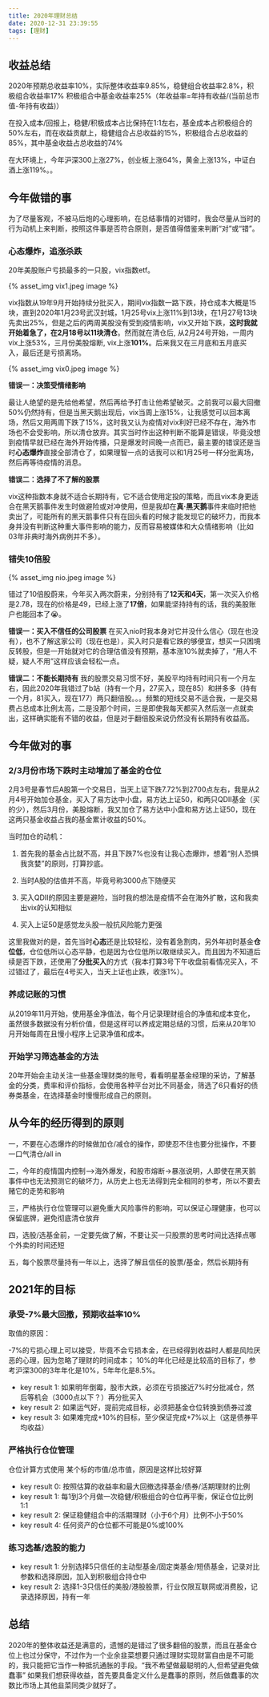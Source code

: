 ```yaml
---
title: 2020年理财总结
date: 2020-12-31 23:39:55
tags: [理财]
---
```


## 收益总结

2020年预期总收益率10%，实际整体收益率9.85%，稳健组合收益率2.8%，积极组合收益率17%
积极组合中基金收益率25%（年收益率=年持有收益/(当前总市值-年持有收益)）

在投入成本/回报上，稳健/积极成本占比保持在1:1左右，基金成本占积极组合的50%左右，而在收益贡献上，稳健组合占总收益的15%，积极组合占总收益的85%，其中基金收益占总收益的74%

在大环境上，今年沪深300上涨27%，创业板上涨64%，黄金上涨13%，中证白酒上涨119%。。

## 今年做错的事
<!--more-->
为了尽量客观，不被马后炮的心理影响，在总结事情的对错时，我会尽量从当时的行为动机上来判断，按照这件事是否符合原则，是否值得借鉴来判断“对”或“错”。

### 心态爆炸，追涨杀跌

20年美股账户亏损最多的一只股，vix指数etf。

{% asset_img vix1.jpeg image %}


vix指数从19年9月开始持续分批买入，期间vix指数一路下跌，持仓成本大概是15块，直到2020年1月23号武汉封城，1月25号vix上涨11%到13块，在1月27号13块先卖出25%，但是之后的两周美股没有受到疫情影响，vix又开始下跌，**这时我就开始着急了，在2月18号以11块清仓**。然而就在清仓后, 从2月24号开始，一周内vix上涨53%，三月份美股熔断, vix上涨**101%**。后来我又在三月底和五月底买入，最后还是亏损离场。

{% asset_img vix0.jpeg image %}

**错误一：决策受情绪影响**


最让人绝望的是先给他希望，然后再给予打击让他希望破灭。之前我可以最大回撤50%仍然持有，但是当黑天鹅出现后，vix当周上涨15%，让我感觉可以回本离场，然后又用两周下跌了15%，这时我又认为疫情对vix利好已经不存在，海外市场也不会受影响，所以清仓放弃。其实当时作出这种判断不能算是错误，毕竟没想到疫情早就已经在海外开始传播，只是爆发时间晚一点而已，最主要的错误还是当时**心态爆炸**直接全部清仓了，如果理智一点的话我可以和1月25号一样分批离场，然后再等待疫情的消息。

**错误二：选择了不了解的股票**


vix这种指数本身就不适合长期持有，它不适合使用定投的策略，而且vix本身更适合在黑天鹅事件发生时做避险或对冲使用，但是我却在**真·黑天鹅**事件来临时把他卖出了，可能所有的黑天鹅事件只有在回头看的时候才能发现它的破坏力，而我本身并没有判断这种重大事件影响的能力，反而容易被媒体和大众情绪影响（比如03年非典时海外病例并不多）。

### 错失10倍股

{% asset_img nio.jpeg image %}

错过了10倍股蔚来，今年买入两次蔚来，分别持有了**12天和4天**，第一次买入价格是2.78，现在的价格是49，已经上涨了**17倍**，如果能坚持持有的话，我的美股账户也能回本了😭。

**错误一：买入不信任的公司股票**
在买入nio时我本身对它并没什么信心（现在也没有），也不了解这家公司（现在也是），买入时只是看它跌的够便宜，想买一只困境反转股，但是一开始就对它的合理估值没有预期，基本涨10%就卖掉了，“用人不疑，疑人不用”这样应该会轻松一点。

**错误二：不能长期持有**
我的股票交易习惯不好，美股平均持有时间只有一个月左右，因此2020年我错过了b站（持有一个月，27买入，现在85）和拼多多（持有一个月，81买入，现在177）两只翻倍股。。。频繁的短线交易不适合我，一是交易费占总成本比例太高，二是没那个时间，三是即使我每天都买入然后涨一点就卖出，这样确实能有不错的收益，但是对于翻倍股来说仍然没有长期持有收益高。

## 今年做对的事

### 2/3月份市场下跌时主动增加了基金的仓位

2月3号是春节后A股第一个交易日，当天上证下跌7.72%到2700点左右，我是从2月4号开始加仓基金，买入了易方达中小盘，易方达上证50，和两只QDII基金（买的少），然后3月份，美股熔断，我又加仓了易方达中小盘和易方达上证50，现在这两只基金收益占我的基金累计收益的50%。

当时加仓的动机：

1. 首先我的基金占比就不高，并且下跌7%也没有让我心态爆炸，想着“别人恐惧我贪婪”的原则，打算抄底。

2. 当时A股的估值并不高，毕竟号称3000点下随便买

3. 买入QDII的原因主要是避险，当时我的想法是疫情不会在海外扩散，这和我卖出vix的认知相似

4. 买入上证50是感觉龙头股一般抗风险能力更强

这里我做对的是，首先当时**心态**还是比较轻松，没有着急割肉，另外年初时基金**仓位低**，仓位低所以心态平静，也是因为仓位低所以敢继续买入。而且因为不知道后续是否下跌，还使用了**分批买入**的方式（我本打算3号下午收盘前看情况买入，不过错过了，最后在4号买入，当天上证也止跌，收涨1%）。

### 养成记账的习惯

从2019年11月开始，使用基金净值法，每个月记录理财组合的净值和成本变化，虽然很多数据没有分析价值，但是这样可以养成定期总结的习惯，后来从20年10月开始每周在且慢小程序上记录净值和成本。

### 开始学习筛选基金的方法

20年开始会主动关注一些基金理财类的账号，看看明星基金经理的采访，了解基金的分类，费率和评价指标，会使用各种平台对比不同基金，筛选了6只看好的债券类基金，在选择基金时慢慢形成自己的原则。

## 从今年的经历得到的原则

一，不要在心态爆炸的时候做加仓/减仓的操作，即使忍不住也要分批操作，不要一口气清仓/all in

二，今年的疫情国内控制—>海外爆发，和股市熔断->暴涨说明，人即使在黑天鹅事件中也无法预测它的破坏力，从历史上也无法得到完全相同的参考，所以不要去赌它的走势和影响

三，严格执行仓位管理可以避免重大风险事件的影响，可以保证心理健康，也可以保留底牌，避免彻底清仓放弃

四，选股/选基金前，一定要先做了解，不要让买一只股票的思考时间比选择点哪个外卖的时间还短

五，每个股票尽量持有一年以上，选择了解且信任的股票/基金，然后长期持有

## 2021年的目标

### 承受-7%最大回撤，预期收益率10%

取值的原因：

-7%的亏损心理上可以接受，毕竟不会亏损本金，在已经得到收益时人都是风险厌恶的心理，因为忽略了理财的时间成本；
10%的年化已经是比较高的目标了，参考沪深300的3年年化是10%，5年年化是8.5%。

- key result 1: 如果明年倒霉，股市大跌，必须在亏损接近7%时分批减仓，然后等机会（3000点以下？）再分批买入
- key result 2: 如果运气好，提前完成目标，必须把基金仓位转换到债券过渡
- key result 3: 如果难完成+10%的目标，至少保证完成+7%以上（这是债券平均收益）

### 严格执行仓位管理

仓位计算方式使用 某个标的市值/总市值，原因是这样比较好算

- key result 0: 按照估算的收益率和最大回撤选择基金/债券/活期理财的比例
- key result 1: 每1到3个月做一次稳健/积极组合的仓位再平衡，保证仓位比例1:1
- key result 2: 保证稳健组合中的活期理财（小于6个月）比例不小于50%
- key result 4: 任何资产的仓位都不可能是0%或100%

### 练习选基/选股的能力

- key result 1: 分别选择5只信任的主动型基金/固定类基金/短债基金，记录对比参数和选择原因，加入到积极组合持仓中
- key result 2: 选择1-3只信任的美股/港股股票，行业仅限互联网或消费股，记录选择原因，持有一年

## 总结

2020年的整体收益还是满意的，遗憾的是错过了很多翻倍的股票，而且在基金仓位上也过分保守，不过作为一个业余韭菜想要只通过理财实现财富自由是不可能的，我只能把它当作一种抵抗通胀的手段。“我不希望做最聪明的人,但希望避免做蠢事” 如果我们想获得收益，首先要具备定义什么是蠢事的原则，然后做蠢事的次数比市场上其他韭菜同类少就好了。
